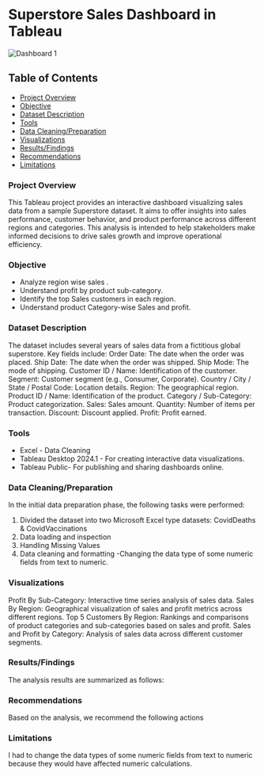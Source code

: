 # Superstore Sales Dashboard in Tableau
![Dashboard 1](https://github.com/rastewu/Sales-Dashboard.03/assets/157243480/34fe6b90-efa8-41f2-908e-e4a2ae82961d)



## Table of Contents
- [Project Overview](#project-overview)
- [Objective](#objective)
- [Dataset Description](#dataset-description)
- [Tools](#tools)
- [Data Cleaning/Preparation](#data-cleaning-preparation)
- [Visualizations](#visualizations)
- [Results/Findings](#results-findings)
- [Recommendations](#recommendations)
- [Limitations](#limitations)


### Project Overview
This Tableau project provides an interactive dashboard visualizing sales data from a sample Superstore dataset. It aims to offer insights into sales performance, customer behavior, and product performance across different regions and categories. This analysis is intended to help stakeholders make informed decisions to drive sales growth and improve operational efficiency.

### Objective
- Analyze region wise sales .
- Understand profit by product sub-category.
- Identify the top Sales customers in each region.
- Understand product Category-wise Sales and profit.

### Dataset Description
The dataset includes several years of sales data from a fictitious global superstore.
Key fields include:
Order Date: The date when the order was placed.
Ship Date: The date when the order was shipped.
Ship Mode: The mode of shipping.
Customer ID / Name: Identification of the customer.
Segment: Customer segment (e.g., Consumer, Corporate).
Country / City / State / Postal Code: Location details.
Region: The geographical region.
Product ID / Name: Identification of the product.
Category / Sub-Category: Product categorization.
Sales: Sales amount.
Quantity: Number of items per transaction.
Discount: Discount applied.
Profit: Profit earned.

### Tools
- Excel -  Data Cleaning
- Tableau Desktop 2024.1 - For creating interactive data visualizations.
- Tableau Public- For publishing and sharing dashboards online.

### Data Cleaning/Preparation
In the initial data preparation phase, the following tasks were performed:
1. Divided the dataset into two Microsoft Excel type datasets: CovidDeaths & CovidVaccinations
2. Data loading and inspection
3. Handling Missing Values
4. Data cleaning and formatting -Changing the data type of some numeric fields from text to numeric.


### Visualizations
Profit By Sub-Category: Interactive time series analysis of sales data.
Sales By Region: Geographical visualization of sales and profit metrics across different regions.
Top 5 Customers By Region: Rankings and comparisons of product categories and sub-categories based on sales and profit.
Sales and Profit by Category: Analysis of sales data across different customer segments.


 ### Results/Findings
The analysis results are summarized as follows:


### Recommendations
Based on the analysis, we recommend the following actions


### Limitations
I had to change the data types of some numeric fields from text to numeric because they would have affected numeric calculations.














  

